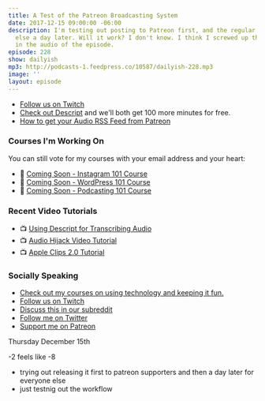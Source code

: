 ```yaml
---
title: A Test of the Patreon Broadcasting System
date: 2017-12-15 09:00:00 -06:00
description: I'm testing out posting to Patreon first, and the regular feed for everyone
  else a day later. Will it work? I don't know. I think I screwed up the date already
  in the audio of the episode.
episode: 228
show: dailyish
mp3: http://podcasts-1.feedpress.co/10587/dailyish-228.mp3
image: ''
layout: episode
---
```


* [Follow us on Twitch](https://www.twitch.tv/goodstuff_fm)
* [Check out Descript](https://app.descript.com/r/HkKZYn6bG) and we'll both get 100 more minutes for free.
* [How to get your Audio RSS Feed from Patreon](https://patreon.zendesk.com/hc/en-us/articles/212055866-How-Do-I-Get-and-Use-My-Audio-RSS-Link-)

### Courses I'm Working On

You can still vote for my courses with your email address and your heart:

* 🌅 [Coming Soon - Instagram 101 Course](https://courses.chrisenns.com/instagram-101)
* 📝 [Coming Soon - WordPress 101 Course](https://courses.chrisenns.com/wordpress-101)
* 🎤 [Coming Soon - Podcasting 101 Course](https://courses.chrisenns.com/podcasting-101)

### Recent Video Tutorials

* 📺 [Using Descript for Transcribing Audio](https://www.youtube.com/watch?v=XD401h0Kctw&t=1s)
* 📺 [Audio Hijack Video Tutorial](https://www.youtube.com/watch?v=gksxKV85ARU)
* 📺 [Apple Clips 2.0 Tutorial](https://www.youtube.com/watch?v=CzI6L31LEvQ)

### Socially Speaking

* [Check out my courses on using technology and keeping it fun.](https://courses.chrisenns.com)
* [Follow us on Twitch](https://www.twitch.tv/goodstuff_fm)
* [Discuss this in our subreddit](https://www.reddit.com/r/Goodstuff_fm/)
* [Follow me on Twitter](https://www.twitter.com/ichris)
* [Support me on Patreon](https://www.patreon.com/ichris)

Thursday December 15th

-2 feels like -8
- trying out releasing it first to patreon supporters and then a day later for everyone else
- just testnig out the workflow
